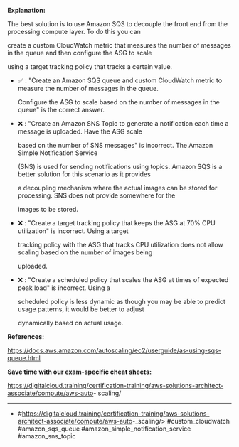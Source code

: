 **Explanation:**

The best solution is to use Amazon SQS to decouple the front end from the processing compute layer. To do this you can

create a custom CloudWatch metric that measures the number of messages in the queue and then configure the ASG to scale

using a target tracking policy that tracks a certain value.

- ✅ :  "Create an Amazon SQS queue and custom CloudWatch metric to measure the number of messages in the queue.

  Configure the ASG to scale based on the number of messages in the queue" is the correct answer.

- ❌ :  "Create an Amazon SNS Topic to generate a notification each time a message is uploaded. Have the ASG scale

  based on the number of SNS messages" is incorrect. The Amazon Simple Notification Service

  (SNS) is used for sending notifications using topics. Amazon SQS is a better solution for this scenario as it provides

  a decoupling mechanism where the actual images can be stored for processing. SNS does not provide somewhere for the

  images to be stored.

- ❌ :  "Create a target tracking policy that keeps the ASG at 70% CPU utilization" is incorrect. Using a target

  tracking policy with the ASG that tracks CPU utilization does not allow scaling based on the number of images being

  uploaded.

- ❌ :  "Create a scheduled policy that scales the ASG at times of expected peak load" is incorrect. Using a

  scheduled policy is less dynamic as though you may be able to predict usage patterns, it would be better to adjust

  dynamically based on actual usage.

**References:**

<https://docs.aws.amazon.com/autoscaling/ec2/userguide/as-using-sqs-queue.html>

**Save time with our exam-specific cheat sheets:**

<https://digitalcloud.training/certification-training/aws-solutions-architect-associate/compute/aws-auto>- scaling/

----

- #<https://digitalcloud.training/certification-training/aws-solutions-architect-associate/compute/aws-auto>-_scaling/> #custom_cloudwatch #amazon_sqs_queue #amazon_simple_notification_service #amazon_sns_topic
